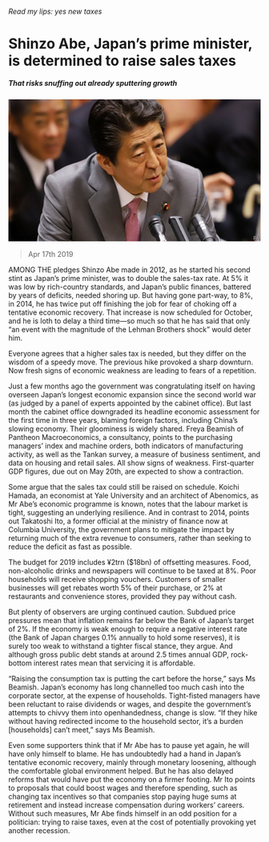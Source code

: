 ###### Read my lips: yes new taxes

# Shinzo Abe, Japan’s prime minister, is determined to raise sales taxes 

##### That risks snuffing out already sputtering growth 

![image](images/20190420_FNP001.jpg) 

> Apr 17th 2019 

AMONG THE pledges Shinzo Abe made in 2012, as he started his second stint as Japan’s prime minister, was to double the sales-tax rate. At 5% it was low by rich-country standards, and Japan’s public finances, battered by years of deficits, needed shoring up. But having gone part-way, to 8%, in 2014, he has twice put off finishing the job for fear of choking off a tentative economic recovery. That increase is now scheduled for October, and he is loth to delay a third time—so much so that he has said that only “an event with the magnitude of the Lehman Brothers shock” would deter him. 

Everyone agrees that a higher sales tax is needed, but they differ on the wisdom of a speedy move. The previous hike provoked a sharp downturn. Now fresh signs of economic weakness are leading to fears of a repetition. 

Just a few months ago the government was congratulating itself on having overseen Japan’s longest economic expansion since the second world war (as judged by a panel of experts appointed by the cabinet office). But last month the cabinet office downgraded its headline economic assessment for the first time in three years, blaming foreign factors, including China’s slowing economy. Their gloominess is widely shared. Freya Beamish of Pantheon Macroeconomics, a consultancy, points to the purchasing managers’ index and machine orders, both indicators of manufacturing activity, as well as the Tankan survey, a measure of business sentiment, and data on housing and retail sales. All show signs of weakness. First-quarter GDP figures, due out on May 20th, are expected to show a contraction. 

Some argue that the sales tax could still be raised on schedule. Koichi Hamada, an economist at Yale University and an architect of Abenomics, as Mr Abe’s economic programme is known, notes that the labour market is tight, suggesting an underlying resilience. And in contrast to 2014, points out Takatoshi Ito, a former official at the ministry of finance now at Columbia University, the government plans to mitigate the impact by returning much of the extra revenue to consumers, rather than seeking to reduce the deficit as fast as possible. 

The budget for 2019 includes ¥2trn ($18bn) of offsetting measures. Food, non-alcoholic drinks and newspapers will continue to be taxed at 8%. Poor households will receive shopping vouchers. Customers of smaller businesses will get rebates worth 5% of their purchase, or 2% at restaurants and convenience stores, provided they pay without cash. 

But plenty of observers are urging continued caution. Subdued price pressures mean that inflation remains far below the Bank of Japan’s target of 2%. If the economy is weak enough to require a negative interest rate (the Bank of Japan charges 0.1% annually to hold some reserves), it is surely too weak to withstand a tighter fiscal stance, they argue. And although gross public debt stands at around 2.5 times annual GDP, rock-bottom interest rates mean that servicing it is affordable. 

“Raising the consumption tax is putting the cart before the horse,” says Ms Beamish. Japan’s economy has long channelled too much cash into the corporate sector, at the expense of households. Tight-fisted managers have been reluctant to raise dividends or wages, and despite the government’s attempts to chivvy them into openhandedness, change is slow. “If they hike without having redirected income to the household sector, it’s a burden [households] can’t meet,” says Ms Beamish. 

Even some supporters think that if Mr Abe has to pause yet again, he will have only himself to blame. He has undoubtedly had a hand in Japan’s tentative economic recovery, mainly through monetary loosening, although the comfortable global environment helped. But he has also delayed reforms that would have put the economy on a firmer footing. Mr Ito points to proposals that could boost wages and therefore spending, such as changing tax incentives so that companies stop paying huge sums at retirement and instead increase compensation during workers’ careers. Without such measures, Mr Abe finds himself in an odd position for a politician: trying to raise taxes, even at the cost of potentially provoking yet another recession. 

